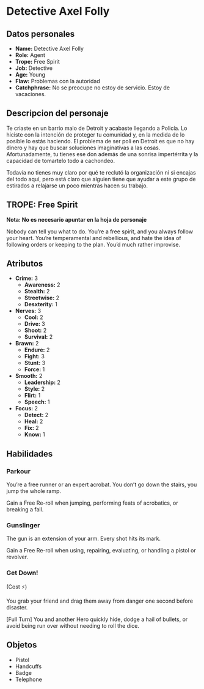 
# Detective Axel Folly

## Datos personales

* **Name:** Detective Axel Folly
* **Role:** Agent
* **Trope:** Free Spirit
* **Job:** Detective
* **Age:** Young
* **Flaw:** Problemas con la autoridad
* **Catchphrase:** No se preocupe no estoy de servicio. Estoy de vacaciones.

## Descripcion del personaje

Te criaste en un barrio malo de Detroit y acabaste llegando a Policía. Lo hiciste con la intención de proteger tu comunidad y, en la medida de lo posible lo estás haciendo. El problema de ser poli en Detroit es que no hay dinero y hay que buscar soluciones imaginativas a las cosas. Afortunadamente, tu tienes ese don además de una sonrisa impertérrita y la capacidad de tomartelo todo a cachondeo.

Todavía no tienes muy claro por qué te reclutó la organización ni si encajas del todo aquí, pero está claro que alguien tiene que ayudar a este grupo de estirados a relajarse un poco mientras hacen su trabajo.


## TROPE: Free Spirit

**Nota: No es necesario apuntar en la hoja de personaje**

Nobody can tell you what to do. You’re a free spirit, and you always follow your heart. You’re temperamental and rebellious, and hate the idea of following orders or keeping to the plan. You’d much rather improvise.

## Atributos

* **Crime:** 3
    * **Awareness:** 2
    * **Stealth:** 2
    * **Streetwise:** 2
    * **Desxterity:** 1
* **Nerves:** 3
    * **Cool:** 2
    * **Drive:** 3
    * **Shoot:** 2
    * **Survival:** 2
* **Brawn:** 2
    * **Endure:** 2
    * **Fight:** 3
    * **Stunt:** 3
    * **Force:** 1
* **Smooth:** 2
    * **Leadership:** 2
    * **Style:** 2
    * **Flirt:** 1
    * **Speech:** 1
* **Focus:** 2
    * **Detect:** 2
    * **Heal:** 2
    * **Fix:** 2
    * **Know:** 1


## Habilidades

### Parkour

You’re a free runner or an expert acrobat. You don’t go down the stairs, you jump the whole ramp.

Gain a Free Re-roll when jumping, performing feats of acrobatics, or breaking a fall.


### Gunslinger

The gun is an extension of your arm. Every shot hits its mark.

Gain a Free Re-roll when using, repairing, evaluating, or handling a pistol or revolver.


### Get Down!

(Cost ⚡)

You grab your friend and drag them away from danger one second before disaster.

[Full Turn] You and another Hero quickly hide, dodge a hail of bullets, or avoid being run over without needing to roll the dice.




## Objetos

* Pistol
* Handcuffs
* Badge
* Telephone

